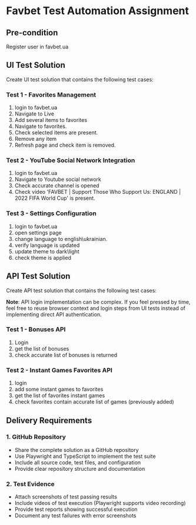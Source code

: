 # Favbet Test Automation Assignment

## Pre-condition
Register user in favbet.ua

## UI Test Solution

Create UI test solution that contains the following test cases:

### Test 1 - Favorites Management
1. login to favbet.ua
2. Navigate to Live
3. Add several items to favorites
4. Navigate to favorites.
5. Check selected items are present.
6. Remove any item
7. Refresh page and check item is removed.

### Test 2 - YouTube Social Network Integration
1. login to favbet.ua
2. Navigate to Youtube social network
3. Check accurate channel is opened
4. Check video 'FAVBET | Support Those Who Support Us: ENGLAND | 2022 FIFA World Cup' is present.

### Test 3 - Settings Configuration
1. login to favbet.ua
2. open settings page
3. change language to english\ukrainian.
4. verify language is updated
5. update theme to dark\light
6. check theme is applied

## API Test Solution

Create API test solution that contains the following test cases:

**Note**: API login implementation can be complex. If you feel pressed by time, feel free to reuse browser context and login steps from UI tests instead of implementing direct API authentication.

### Test 1 - Bonuses API
1. Login
2. get the list of bonuses
3. check accurate list of bonuses is returned

### Test 2 - Instant Games Favorites API
1. login
2. add some instant games to favorites
3. get the list of favorites instant games
4. check favorites contain accurate list of games (previously added)

## Delivery Requirements

### 1. GitHub Repository
- Share the complete solution as a GitHub repository
- Use Playwright and TypeScript to implement the test suite
- Include all source code, test files, and configuration
- Provide clear repository structure and documentation

### 2. Test Evidence
- Attach screenshots of test passing results
- Include videos of test execution (Playwright supports video recording)
- Provide test reports showing successful execution
- Document any test failures with error screenshots